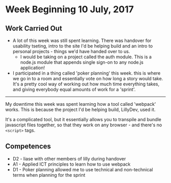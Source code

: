 # Week Beginning 10 July, 2017

## Work Carried Out
* A lot of this week was still spent learning. There was handover for usability tseting, intro to the site I'd be helping build and an intro to personal projects - things we'd have handed over to us.
  * I would be taking on a project called the auth module. This is a node.js module that appends single sign-on to any node.js application!
* I participated in a thing called 'poker planning' this week. this is where we go in to a room and essentially vote on how long a story would take. It's a pretty cool way of working out how much time everything takes, and giving everybody equal amounts of work for a 'sprint'.

---
My downtime this week was spent learning how a tool called 'webpack' works. This is because the project I'd be helping build, LillyDev, used it.

It's a complicated tool, but it essentially allows you to transpile and bundle javascript files together, so that they work on any browser - and there's no `<script>` tags.

## Competences
* D2 - liase with other members of lilly during handover
* A1 - Applied ICT principles to learn how to use webpack
* D1 - Poker planning allowed me to use technical and non-technical terms when planning for the sprint